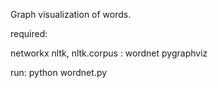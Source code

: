 
Graph visualization of words.


required:

networkx
nltk, nltk.corpus : wordnet 
pygraphviz

run:
python wordnet.py


